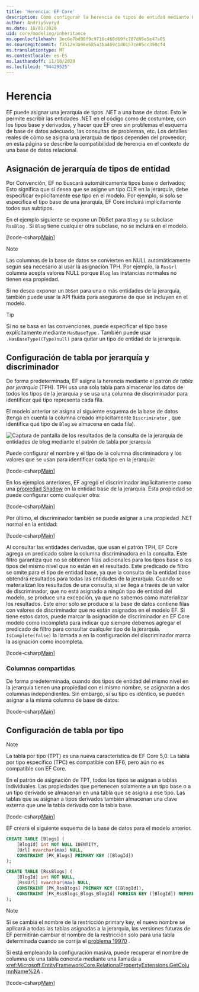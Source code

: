 ```yaml
---
title: 'Herencia: EF Core'
description: Cómo configurar la herencia de tipos de entidad mediante Entity Framework Core
author: AndriySvyryd
ms.date: 10/01/2020
uid: core/modeling/inheritance
ms.openlocfilehash: 3ec6e7bd98f9c9716c460d69fc707d95e5e47a05
ms.sourcegitcommit: f3512e3a98e685a3ba409c1d0157ce85cc390cf4
ms.translationtype: MT
ms.contentlocale: es-ES
ms.lasthandoff: 11/10/2020
ms.locfileid: "94429525"
---
```

# <a name="inheritance"></a>Herencia

EF puede asignar una jerarquía de tipos .NET a una base de datos. Esto le permite escribir las entidades .NET en el código como de costumbre, con los tipos base y derivados, y hacer que EF cree sin problemas el esquema de base de datos adecuado, las consultas de problemas, etc. Los detalles reales de cómo se asigna una jerarquía de tipos dependen del proveedor; en esta página se describe la compatibilidad de herencia en el contexto de una base de datos relacional.

## <a name="entity-type-hierarchy-mapping"></a>Asignación de jerarquía de tipos de entidad

Por Convención, EF no buscará automáticamente tipos base o derivados; Esto significa que si desea que se asigne un tipo CLR en la jerarquía, debe especificar explícitamente ese tipo en el modelo. Por ejemplo, si solo se especifica el tipo base de una jerarquía, EF Core incluirá implícitamente todos sus subtipos.

En el ejemplo siguiente se expone un DbSet para `Blog` y su subclase `RssBlog` . Si `Blog` tiene cualquier otra subclase, no se incluirá en el modelo.

[!code-csharp[Main](../../../samples/core/Modeling/Conventions/InheritanceDbSets.cs?name=InheritanceDbSets&highlight=3-4)]

> [!NOTE]
> Las columnas de la base de datos se convierten en NULL automáticamente según sea necesario al usar la asignación TPH. Por ejemplo, la `RssUrl` columna acepta valores NULL porque `Blog` las instancias normales no tienen esa propiedad.

Si no desea exponer un `DbSet` para una o más entidades de la jerarquía, también puede usar la API fluida para asegurarse de que se incluyen en el modelo.

> [!TIP]
> Si no se basa en las convenciones, puede especificar el tipo base explícitamente mediante `HasBaseType` . También puede usar `.HasBaseType((Type)null)` para quitar un tipo de entidad de la jerarquía.

## <a name="table-per-hierarchy-and-discriminator-configuration"></a>Configuración de tabla por jerarquía y discriminador

De forma predeterminada, EF asigna la herencia mediante el patrón *de tabla por jerarquía* (TPH). TPH usa una sola tabla para almacenar los datos de todos los tipos de la jerarquía y se usa una columna de discriminador para identificar qué tipo representa cada fila.

El modelo anterior se asigna al siguiente esquema de la base de datos (tenga en cuenta la columna creado implícitamente `Discriminator` , que identifica qué tipo de `Blog` se almacena en cada fila).

![Captura de pantalla de los resultados de la consulta de la jerarquía de entidades de blog mediante el patrón de tabla por jerarquía](_static/inheritance-tph-data.png)

Puede configurar el nombre y el tipo de la columna discriminadora y los valores que se usan para identificar cada tipo en la jerarquía:

[!code-csharp[Main](../../../samples/core/Modeling/FluentAPI/DiscriminatorConfiguration.cs?name=DiscriminatorConfiguration&highlight=4-6)]

En los ejemplos anteriores, EF agregó el discriminador implícitamente como una [propiedad Shadow](xref:core/modeling/shadow-properties) en la entidad base de la jerarquía. Esta propiedad se puede configurar como cualquier otra:

[!code-csharp[Main](../../../samples/core/Modeling/FluentAPI/DiscriminatorPropertyConfiguration.cs?name=DiscriminatorPropertyConfiguration&highlight=4-5)]

Por último, el discriminador también se puede asignar a una propiedad .NET normal en la entidad:

[!code-csharp[Main](../../../samples/core/Modeling/FluentAPI/NonShadowDiscriminator.cs?name=NonShadowDiscriminator&highlight=4)]

Al consultar las entidades derivadas, que usan el patrón TPH, EF Core agrega un predicado sobre la columna discriminadora en la consulta. Este filtro garantiza que no se obtienen filas adicionales para los tipos base o los tipos del mismo nivel que no están en el resultado. Este predicado de filtro se omite para el tipo de entidad base, ya que la consulta de la entidad base obtendrá resultados para todas las entidades de la jerarquía. Cuando se materializan los resultados de una consulta, si se llega a través de un valor de discriminador, que no está asignado a ningún tipo de entidad del modelo, se produce una excepción, ya que no sabemos cómo materializar los resultados. Este error solo se produce si la base de datos contiene filas con valores de discriminador que no están asignados en el modelo EF. Si tiene estos datos, puede marcar la asignación de discriminador en EF Core modelo como incompleta para indicar que siempre debemos agregar el predicado de filtro para consultar cualquier tipo de la jerarquía. `IsComplete(false)` la llamada a en la configuración del discriminador marca la asignación como incompleta.

[!code-csharp[Main](../../../samples/core/Modeling/FluentAPI/DiscriminatorMappingIncomplete.cs?name=DiscriminatorMappingIncomplete&highlight=5)]

### <a name="shared-columns"></a>Columnas compartidas

De forma predeterminada, cuando dos tipos de entidad del mismo nivel en la jerarquía tienen una propiedad con el mismo nombre, se asignarán a dos columnas independientes. Sin embargo, si su tipo es idéntico, se pueden asignar a la misma columna de base de datos:

[!code-csharp[Main](../../../samples/core/Modeling/FluentAPI/SharedTPHColumns.cs?name=SharedTPHColumns&highlight=9,13)]

## <a name="table-per-type-configuration"></a>Configuración de tabla por tipo

> [!NOTE]
> La tabla por tipo (TPT) es una nueva característica de EF Core 5,0. La tabla por tipo específico (TPC) es compatible con EF6, pero aún no es compatible con EF Core.

En el patrón de asignación de TPT, todos los tipos se asignan a tablas individuales. Las propiedades que pertenecen solamente a un tipo base o a un tipo derivado se almacenan en una tabla que se asigna a ese tipo. Las tablas que se asignan a tipos derivados también almacenan una clave externa que une la tabla derivada con la tabla base.

[!code-csharp[Main](../../../samples/core/Modeling/FluentAPI/TPTConfiguration.cs?name=TPTConfiguration)]

EF creará el siguiente esquema de la base de datos para el modelo anterior.

```sql
CREATE TABLE [Blogs] (
    [BlogId] int NOT NULL IDENTITY,
    [Url] nvarchar(max) NULL,
    CONSTRAINT [PK_Blogs] PRIMARY KEY ([BlogId])
);

CREATE TABLE [RssBlogs] (
    [BlogId] int NOT NULL,
    [RssUrl] nvarchar(max) NULL,
    CONSTRAINT [PK_RssBlogs] PRIMARY KEY ([BlogId]),
    CONSTRAINT [FK_RssBlogs_Blogs_BlogId] FOREIGN KEY ([BlogId]) REFERENCES [Blogs] ([BlogId]) ON DELETE NO ACTION
);
```

> [!NOTE]
> Si se cambia el nombre de la restricción primary key, el nuevo nombre se aplicará a todas las tablas asignadas a la jerarquía, las versiones futuras de EF permitirán cambiar el nombre de la restricción solo para una tabla determinada cuando se corrija el [problema 19970](https://github.com/dotnet/efcore/issues/19970) .

Si está empleando la configuración masiva, puede recuperar el nombre de columna de una tabla concreta mediante una llamada a <xref:Microsoft.EntityFrameworkCore.RelationalPropertyExtensions.GetColumnName%2A> .

[!code-csharp[Main](../../../samples/core/Modeling/FluentAPI/TPTConfiguration.cs?name=Metadata&highlight=10)]
